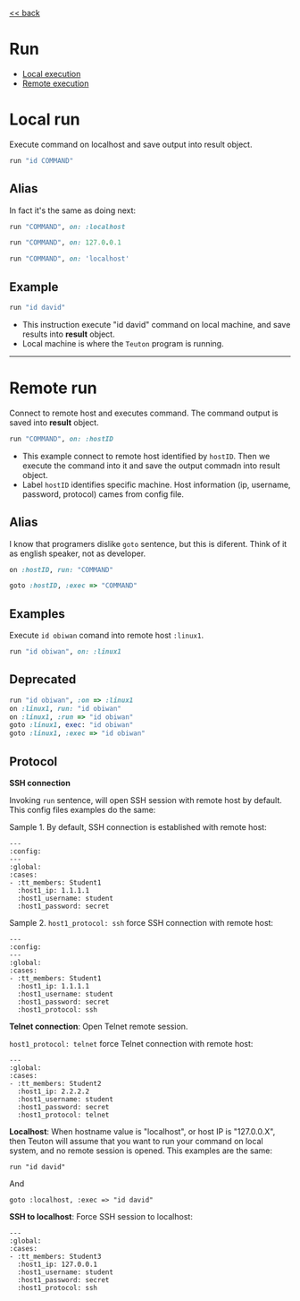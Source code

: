 [<< back](../README.md)

# Run

* [Local execution](#local-run)
* [Remote execution](#remote-run)

# Local run

Execute command on localhost and save output into result object.

```ruby
run "id COMMAND"
```

## Alias

In fact it's the same as doing next:

```ruby
run "COMMAND", on: :localhost
```

```ruby
run "COMMAND", on: 127.0.0.1
```

```ruby
run "COMMAND", on: 'localhost'
```

## Example

```ruby
run "id david"
```

* This instruction execute "id david" command on local machine, and save results into **result** object.
* Local machine is where the `Teuton` program is running.

---
# Remote run

Connect to remote host and executes command. The command output is saved into **result** object.

```ruby
run "COMMAND", on: :hostID
```

* This example connect to remote host identified by `hostID`. Then we execute the command into it and save the output commadn into result object.
* Label `hostID` identifies specific machine. Host information (ip, username, password, protocol) cames from config file.

## Alias

I know that programers dislike `goto` sentence, but this is diferent. Think of it as english speaker, not as developer.

```ruby
on :hostID, run: "COMMAND"
```

```ruby
goto :hostID, :exec => "COMMAND"
```

## Examples

Execute `id obiwan` comand into remote host `:linux1`.

```ruby
run "id obiwan", on: :linux1
```

## Deprecated

```ruby
run "id obiwan", :on => :linux1
on :linux1, run: "id obiwan"
on :linux1, :run => "id obiwan"
goto :linux1, exec: "id obiwan"
goto :linux1, :exec => "id obiwan"
```

## Protocol

**SSH connection**

Invoking `run` sentence, will open SSH session with remote host by default.
This config files examples do the same:

Sample 1. By default, SSH connection is established with remote host:

```
---
:config:
---
:global:
:cases:
- :tt_members: Student1
  :host1_ip: 1.1.1.1
  :host1_username: student
  :host1_password: secret
```

Sample 2. `host1_protocol: ssh` force SSH connection with remote host:

```
---
:config:
---
:global:
:cases:
- :tt_members: Student1
  :host1_ip: 1.1.1.1
  :host1_username: student
  :host1_password: secret
  :host1_protocol: ssh
```

**Telnet connection**: Open Telnet remote session.

`host1_protocol: telnet` force Telnet connection with remote host:

```
---
:global:
:cases:
- :tt_members: Student2
  :host1_ip: 2.2.2.2
  :host1_username: student
  :host1_password: secret
  :host1_protocol: telnet
```

**Localhost**: When hostname value is "localhost", or host IP is "127.0.0.X", then
Teuton will assume that you want to run your command on local system, and no remote session is opened.
This examples are the same:

```
run "id david"
```

And

```
goto :localhost, :exec => "id david"
```

**SSH to localhost**: Force SSH session to localhost:

```
---
:global:
:cases:
- :tt_members: Student3
  :host1_ip: 127.0.0.1
  :host1_username: student
  :host1_password: secret
  :host1_protocol: ssh
```
